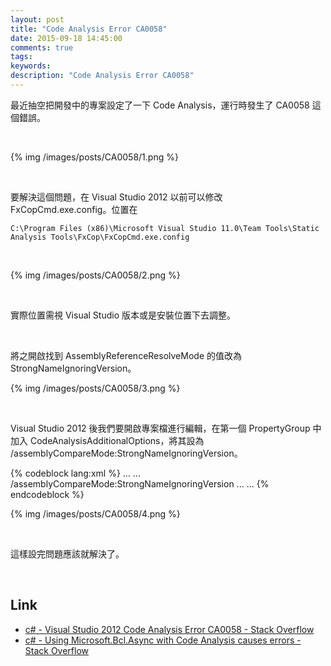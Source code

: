 ```yaml
---
layout: post
title: "Code Analysis Error CA0058"
date: 2015-09-18 14:45:00
comments: true
tags: 
keywords: 
description: "Code Analysis Error CA0058"
---
```


最近抽空把開發中的專案設定了一下 Code Analysis，運行時發生了 CA0058 這個錯誤。  

<!-- More -->

<br/>


{% img /images/posts/CA0058/1.png %}

<br/>


要解決這個問題，在 Visual Studio 2012 以前可以修改 FxCopCmd.exe.config。位置在

    C:\Program Files (x86)\Microsoft Visual Studio 11.0\Team Tools\Static Analysis Tools\FxCop\FxCopCmd.exe.config

<br/>


{% img /images/posts/CA0058/2.png %}

<br/>


實際位置需視 Visual Studio 版本或是安裝位置下去調整。  

<br/>


將之開啟找到 AssemblyReferenceResolveMode 的值改為 StrongNameIgnoringVersion。  

{% img /images/posts/CA0058/3.png %}

<br/>


Visual Studio 2012 後我們要開啟專案檔進行編輯，在第一個 PropertyGroup 中加入 CodeAnalysisAdditionalOptions，將其設為 /assemblyCompareMode:StrongNameIgnoringVersion。  

{% codeblock lang:xml %}
...
<PropertyGroup>
  ...
  <CodeAnalysisAdditionalOptions>/assemblyCompareMode:StrongNameIgnoringVersion</CodeAnalysisAdditionalOptions>
  ...
</PropertyGroup>
...
{% endcodeblock %}


{% img /images/posts/CA0058/4.png %}

<br/>


這樣設完問題應該就解決了。  

<br/>


Link
----
* [c# - Visual Studio 2012 Code Analysis Error CA0058 - Stack Overflow](http://stackoverflow.com/questions/26058751/visual-studio-2012-code-analysis-error-ca0058)
* [c# - Using Microsoft.Bcl.Async with Code Analysis causes errors - Stack Overflow](http://stackoverflow.com/questions/17298281/using-microsoft-bcl-async-with-code-analysis-causes-errors/17935400#17935400)
